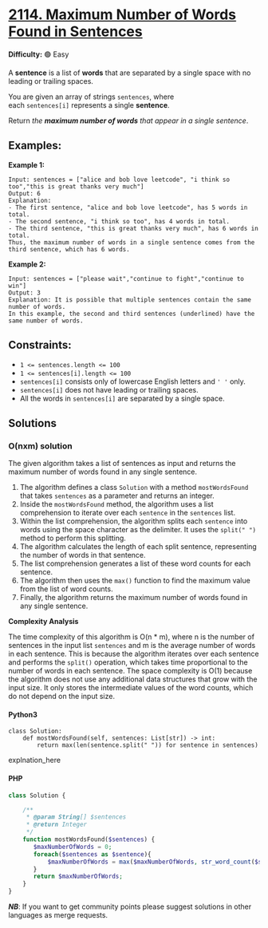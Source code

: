 # [2114. Maximum Number of Words Found in Sentences](https://leetcode.com/problems/maximum-number-of-words-found-in-sentences/)

**Difficulty:** :green_circle: Easy

A **sentence** is a list of **words** that are separated by a single space with no leading or trailing spaces.

You are given an array of strings `sentences`, where each `sentences[i]` represents a single **sentence**.

Return *the **maximum number of words** that appear in a single sentence*.

## Examples:

**Example 1:**

```
Input: sentences = ["alice and bob love leetcode", "i think so too","this is great thanks very much"]
Output: 6
Explanation:
- The first sentence, "alice and bob love leetcode", has 5 words in total.
- The second sentence, "i think so too", has 4 words in total.
- The third sentence, "this is great thanks very much", has 6 words in total.
Thus, the maximum number of words in a single sentence comes from the third sentence, which has 6 words.

```

**Example 2:**

```
Input: sentences = ["please wait","continue to fight","continue to win"]
Output: 3
Explanation: It is possible that multiple sentences contain the same number of words.
In this example, the second and third sentences (underlined) have the same number of words.

```

## Constraints:

- `1 <= sentences.length <= 100`
- `1 <= sentences[i].length <= 100`
- `sentences[i]` consists only of lowercase English letters and `' '` only.
- `sentences[i]` does not have leading or trailing spaces.
- All the words in `sentences[i]` are separated by a single space.

## Solutions

### O(nxm) solution

The given algorithm takes a list of sentences as input and returns the maximum number of words found in any single sentence.

1. The algorithm defines a class `Solution` with a method `mostWordsFound` that takes `sentences` as a parameter and returns an integer.
2. Inside the `mostWordsFound` method, the algorithm uses a list comprehension to iterate over each `sentence` in the `sentences` list.
3. Within the list comprehension, the algorithm splits each `sentence` into words using the space character as the delimiter. It uses the `split(" ")` method to perform this splitting.
4. The algorithm calculates the length of each split sentence, representing the number of words in that sentence.
5. The list comprehension generates a list of these word counts for each sentence.
6. The algorithm then uses the `max()` function to find the maximum value from the list of word counts.
7. Finally, the algorithm returns the maximum number of words found in any single sentence.

**Complexity Analysis**

The time complexity of this algorithm is O(n * m), where n is the number of sentences in the input list `sentences` and m is the average number of words in each sentence. This is because the algorithm iterates over each sentence and performs the `split()` operation, which takes time proportional to the number of words in each sentence.
The space complexity is O(1) because the algorithm does not use any additional data structures that grow with the input size. It only stores the intermediate values of the word counts, which do not depend on the input size.

#### Python3

```python3
class Solution:
    def mostWordsFound(self, sentences: List[str]) -> int:
        return max(len(sentence.split(" ")) for sentence in sentences)
```

explnation_here

#### PHP

```php
class Solution {

    /**
     * @param String[] $sentences
     * @return Integer
     */
    function mostWordsFound($sentences) {
       $maxNumberOfWords = 0;
       foreach($sentences as $sentence){
           $maxNumberOfWords = max($maxNumberOfWords, str_word_count($sentence));
       } 
       return $maxNumberOfWords;
    }
}
```
***NB***: If you want to get community points please suggest solutions in other languages as merge requests.
